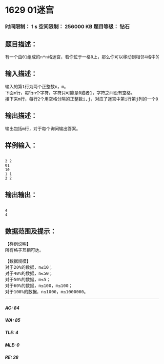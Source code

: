 # 1629 01迷宫   
### 时间限制： 1 s     空间限制： 256000 KB     题目等级： 钻石  
## 题目描述：  

<pre>
有一个由01组成的n*n格迷宫，若你位于一格0上，那么你可以移动到相邻4格中的某一格1上，同样若你位于一格1上，那么你可以移动到相邻4格中的某一格0上。那么对于给定的迷宫，询问从某一格开始能移动到多少格。
</pre>
  
  
## 输入描述：  

<pre>
输入的第1行为两个正整数n，m。
下面n行，每行n个字符，字符只可能是0或者1，字符之间没有空格。
接下来m行，每行2个用空格分隔的正整数i,j，对应了迷宫中第i行第j列的一个0，询问从这一格开始能移动到多少格。
</pre>
  
  
## 输出描述：  

<pre>
输出包括m行，对于每个询问输出答案。
</pre>
  
  
## 样例输入：  

<pre><code>
2 2
01
10
1 1
2 2
</code></pre>
  
  
## 输出输出：  

<pre><code>
4
4
</code></pre>
  
  
## 数据范围及提示：  

<pre>
【样例说明】
所有格子互相可达。
 
【数据规模】
对于20%的数据，n≤10； 
对于40%的数据，n≤50；
对于50%的数据，m≤5；
对于60%的数据，n≤100，m≤100；
对于100%的数据，n≤1000，m≤1000000。
</pre>
  
  
***  

##### AC: 84  
##### WA: 85  
##### TLE: 4  
##### MLE: 0  
##### RE: 28  
